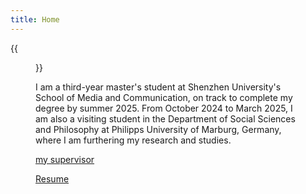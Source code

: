 ```yaml
---
title: Home
---
```


{{<figure src="/images/self.jpg" title="This is Zhenting, which is me (我就是我，不一样的烟火)" width="360">}}

I am a third-year master's student at Shenzhen University's School of Media and Communication, on track to complete my degree by summer 2025. From October 2024 to March 2025, I am also a visiting student in the Department of Social Sciences and Philosophy at Philipps University of Marburg, Germany, where I am furthering my research and studies.


<a href='https://szu.academia.edu/JiangCHANG/CurriculumVitae' target="_blank"> my supervisor</a >

<a href='/files/简历-何振婷(10.18.24).pdf'  target="_blank"> Resume </a > 